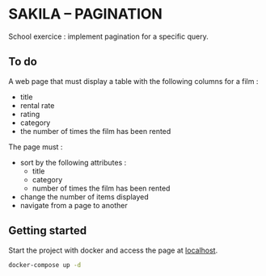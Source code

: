 # SAKILA – PAGINATION

School exercice : implement pagination for a specific query.

## To do

A web page that must display a table with the following columns for a film :
- title
- rental rate
- rating
- category
- the number of times the film has been rented  

The page must :
- sort by the following attributes :
  - title
  - category
  - number of times the film has been rented
- change the number of items displayed
- navigate from a page to another

## Getting started

Start the project with docker and access the page at [localhost](http://localhost).

```sh
docker-compose up -d
```